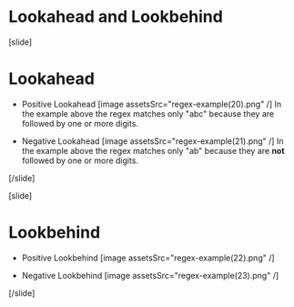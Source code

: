 
# Lookahead and Lookbehind

[slide]

# Lookahead

- Positive Lookahead
[image assetsSrc="regex-example(20).png" /]
In the example above the regex matches only  "abc" because they are followed by one or more digits.

- Negative Lookahead
[image assetsSrc="regex-example(21).png" /]
In the example above the regex matches only "ab" because they are **not** followed by one or more digits.

[/slide]

[slide]

# Lookbehind

- Positive Lookbehind
[image assetsSrc="regex-example(22).png" /]

- Negative Lookbehind
[image assetsSrc="regex-example(23).png" /]

[/slide]